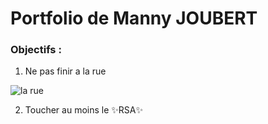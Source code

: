 # Portfolio de Manny JOUBERT
### Objectifs :

1. Ne pas finir a la rue 


![la rue](https://p16-sign-va.tiktokcdn.com/tos-maliva-avt-0068/fa9127fe97af3e184b1dc486af9dc405~c5_720x720.jpeg?x-expires=1664521200&x-signature=pmPpezaMcBYCKnVVm%2BSlBhWGx%2Fc%3D)


2. Toucher au moins le ✨RSA✨

